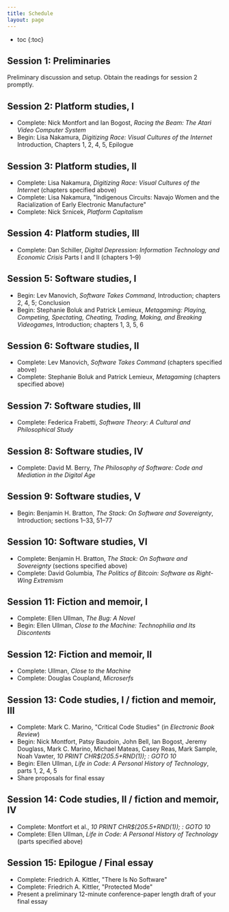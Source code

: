 ```yaml
---
title: Schedule
layout: page
---
```


* toc
{:toc}

## Session 1: Preliminaries

Preliminary discussion and setup. Obtain the readings for session 2 promptly.

## Session 2: Platform studies, I

- Complete: Nick Montfort and Ian Bogost, *Racing the Beam: The Atari Video Computer System*
- Begin: Lisa Nakamura, *Digitizing Race: Visual Cultures of the Internet* Introduction, Chapters 1, 2, 4, 5, Epilogue

## Session 3: Platform studies, II

- Complete: Lisa Nakamura, *Digitizing Race: Visual Cultures of the Internet* (chapters specified above)
- Complete: Lisa Nakamura, "Indigenous Circuits: Navajo Women and the Racialization of Early Electronic Manufacture"
- Complete: Nick Srnicek, *Platform Capitalism*

## Session 4: Platform studies, III

- Complete: Dan Schiller, *Digital Depression: Information Technology and Economic Crisis* Parts I and II (chapters 1–9)

## Session 5: Software studies, I

- Begin: Lev Manovich, *Software Takes Command*, Introduction; chapters 2, 4, 5; Conclusion
- Begin: Stephanie Boluk and Patrick Lemieux, *Metagaming: Playing, Competing, Spectating, Cheating, Trading, Making, and Breaking Videogames*, Introduction; chapters 1, 3, 5, 6

## Session 6: Software studies, II

- Complete: Lev Manovich, *Software Takes Command* (chapters specified above)
- Complete: Stephanie Boluk and Patrick Lemieux, *Metagaming* (chapters specified above)

## Session 7: Software studies, III

- Complete: Federica Frabetti, *Software Theory: A Cultural and Philosophical Study*

## Session 8: Software studies, IV

- Complete: David M. Berry, *The Philosophy of Software: Code and Mediation in the Digital Age*

## Session 9: Software studies, V

- Begin: Benjamin H. Bratton, *The Stack: On Software and Sovereignty*, Introduction; sections 1–33, 51–77

## Session 10: Software studies, VI

- Complete: Benjamin H. Bratton, *The Stack: On Software and Sovereignty* (sections specified above)
- Complete: David Golumbia, *The Politics of Bitcoin: Software as Right-Wing Extremism*

## Session 11: Fiction and memoir, I

- Complete: Ellen Ullman, *The Bug: A Novel*
- Begin: Ellen Ullman, *Close to the Machine: Technophilia and Its Discontents*

## Session 12: Fiction and memoir, II

- Complete: Ullman, *Close to the Machine*
- Complete: Douglas Coupland, *Microserfs*

## Session 13: Code studies, I / fiction and memoir, III

- Complete: Mark C. Marino, "Critical Code Studies" (in *Electronic Book Review*)
- Begin: Nick Montfort, Patsy Baudoin, John Bell, Ian Bogost, Jeremy Douglass, Mark C. Marino, Michael Mateas, Casey Reas, Mark Sample, Noah Vawter, *10 PRINT CHR$(205.5+RND(1)); : GOTO 10*
- Begin: Ellen Ullman, *Life in Code: A Personal History of Technology*, parts 1, 2, 4, 5
- Share proposals for final essay

## Session 14: Code studies, II / fiction and memoir, IV

- Complete: Montfort et al., *10 PRINT CHR$(205.5+RND(1)); : GOTO 10*
- Complete: Ellen Ullman, *Life in Code: A Personal History of Technology* (parts specified above)

## Session 15: Epilogue / Final essay

- Complete: Friedrich A. Kittler, "There Is No Software"
- Complete: Friedrich A. Kittler, "Protected Mode"
- Present a preliminary 12-minute conference-paper length draft of your final essay
